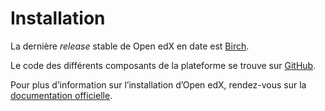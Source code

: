 # Installation

La dernière *release* stable de Open edX en date est [Birch](http://edx.readthedocs.org/projects/edx-installing-configuring-and-running/en/latest/birch.html).

Le code des différents composants de la plateforme se trouve sur [GitHub](https://github.com/edx/).

Pour plus d’information sur l’installation d’Open edX, rendez-vous sur la [documentation officielle](http://edx.readthedocs.org/projects/edx-installing-configuring-and-running/en/latest/index.html).
